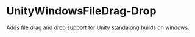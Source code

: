 # UnityWindowsFileDrag-Drop
Adds file drag and drop support for Unity standalong builds on windows.
